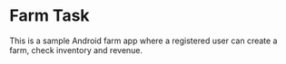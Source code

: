 # Farm Task
This is a sample Android farm app where a registered user can create a farm, check inventory and revenue.